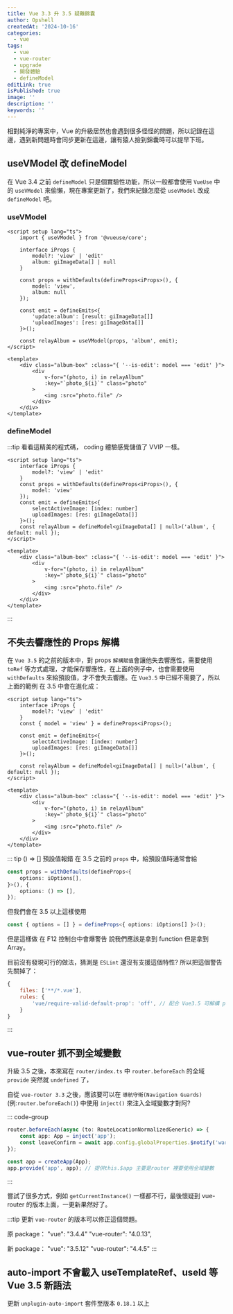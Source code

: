 ```yaml
---
title: Vue 3.3 升 3.5 疑難錦囊
author: Opshell
createdAt: '2024-10-16'
categories:
  - vue
tags:
  - vue
  - vue-router
  - upgrade
  - 開發體驗
  - defineModel
editLink: true
isPublished: true
image: ''
description: ''
keywords: ''
---
```

<!-- ## Vue 3.3 升 3.5 疑難錦囊 -->
相對純淨的專案中，Vue 的升級居然也會遇到很多怪怪的問題，所以記錄在這邊，遇到新問題時會同步更新在這邊，讓有猿人撿到錦囊時可以提早下班。

## useVModel 改 defineModel
在 Vue 3.4 之前 `defineModel` 只是個實驗性功能，所以一般都會使用 `VueUse` 中的 `useVModel` 來偷懶，現在專案更新了，我們來紀錄怎麼從 `useVModel` 改成 `defineModel` 吧。

### useVModel
``` vue
<script setup lang="ts">
    import { useVModel } from '@vueuse/core';

    interface iProps {
        model?: 'view' | 'edit'
        album: giImageData[] | null
    }

    const props = withDefaults(defineProps<iProps>(), {
        model: 'view',
        album: null
    });

    const emit = defineEmits<{
        'update:album': [result: giImageData[]]
        'uploadImages': [res: giImageData[]]
    }>();

    const relayAlbum = useVModel(props, 'album', emit);
</script>

<template>
    <div class="album-box" :class="{ '--is-edit': model === 'edit' }">
        <div
            v-for="(photo, i) in relayAlbum"
            :key="`photo_${i}`" class="photo"
        >
            <img :src="photo.file" />
        </div>
    </div>
</template>
```

### defineModel
:::tip
看看這精美的程式碼， coding 體驗感覺儲值了 VVIP 一樣。
``` vue
<script setup lang="ts">
    interface iProps {
        model?: 'view' | 'edit'
    }
    const props = withDefaults(defineProps<iProps>(), {
        model: 'view'
    });
    const emit = defineEmits<{
        selectActiveImage: [index: number]
        uploadImages: [res: giImageData[]]
    }>();
    const relayAlbum = defineModel<giImageData[] | null>('album', { default: null });
</script>

<template>
    <div class="album-box" :class="{ '--is-edit': model === 'edit' }">
        <div
            v-for="(photo, i) in relayAlbum"
            :key="`photo_${i}`" class="photo"
        >
            <img :src="photo.file" />
        </div>
    </div>
</template>
```
:::

## 不失去響應性的 Props 解構
在 `Vue 3.5` 的之前的版本中，對 props `解構賦值`會讓他失去響應性，需要使用 `toRef` 等方式處理，才能保存響應性，在上面的例子中，也會需要使用 `withDefaults` 來給預設值，才不會失去響應。在 `Vue3.5` 中已經不需要了，所以上面的範例 在 3.5 中會在進化成：

``` vue
<script setup lang="ts">
    interface iProps {
        model?: 'view' | 'edit'
    }
    const { model = 'view' } = defineProps<iProps>();

    const emit = defineEmits<{
        selectActiveImage: [index: number]
        uploadImages: [res: giImageData[]]
    }>();

    const relayAlbum = defineModel<giImageData[] | null>('album', { default: null });
</script>

<template>
    <div class="album-box" :class="{ '--is-edit': model === 'edit' }">
        <div
            v-for="(photo, i) in relayAlbum"
            :key="`photo_${i}`" class="photo"
        >
            <img :src="photo.file" />
        </div>
    </div>
</template>
```

::: tip () => [] 預設值報錯
在 3.5 之前的 `props` 中，給預設值時通常會給

```ts
const props = withDefaults(defineProps<{
    options: iOptions[],
}>(), {
    options: () => [],
});
```
但我們會在 3.5 以上這樣使用
```ts
const { options = [] } = defineProps<{ options: iOptions[] }>();
```

但是這樣做  在 F12 控制台中會爆警告 說我們應該是拿到 function 但是拿到 Array。

目前沒有發現可行的做法，猜測是 `ESLint` 還沒有支援這個特性? 所以把這個警告先關掉了：
```js
{
    files: ['**/*.vue'],
    rules: {
        'vue/require-valid-default-prop': 'off', // 配合 Vue3.5 可解構 props 不再需要 () => [] 只要給 [] 就可以了
    }
}
```

:::

## vue-router 抓不到全域變數
升級 3.5 之後，本來寫在 `router/index.ts` 中 `router.beforeEach` 的全域 `provide` 突然就 `undefined` 了，

自從 `vue-router 3.3` 之後，應該要可以在 `導航守衛(Navigation Guards)` (例:`router.beforeEach()`) 中使用 `inject()` 來注入全域變數才對阿?

::: code-group

```ts [router/index.ts]
router.beforeEach(async (to: RouteLocationNormalizedGeneric) => {
    const app: App = inject('app');
    const leaveConfirm = await app.config.globalProperties.$notify('warning', '提醒！', '您尚在編輯模式，<br />可能有未儲存的資料，<br />請確認是否要離開此頁面。', 0, true);
});
```

```ts [main.ts]
const app = createApp(App);
app.provide('app', app); // 提供this.$app 主要是router 裡要使用全域變數
```
:::

嘗試了很多方式，例如 `getCurrentInstance()` 一樣都不行，最後懷疑到 vue-router 的版本上面，一更新果然好了。

:::tip
更新 `vue-router` 的版本可以修正這個問題。

原 package：
"vue": "3.4.4"
"vue-router": "4.0.13",

新 package：
"vue": "3.5.12"
"vue-router": "4.4.5"
:::

## auto-import 不會載入 useTemplateRef、useId 等 Vue 3.5 新語法
更新 `unplugin-auto-import` 套件至版本 `0.18.1` 以上

